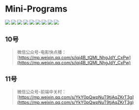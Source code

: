 # Mini-Programs
![](images/mp01.png)
![](images/mp02.png)
![](images/mp03.png)
![](images/mp04.png)
![](images/mp05.png)
![](images/mp06.png)
![](images/mp07.png)
![](images/mp08.png)
![](images/mp09.png)

## 10号
> 微信公众号-电影快点播：[https://mp.weixin.qq.com/s/jqi4B_tQMI_NhgJdY_CxPw](https://mp.weixin.qq.com/s/jqi4B_tQMI_NhgJdY_CxPw)

## 11号
> 微信公众号-前端中关村：[https://mp.weixin.qq.com/s/YkY0pQwpNuT9tjAqZKrT3g](https://mp.weixin.qq.com/s/YkY0pQwpNuT9tjAqZKrT3g)

